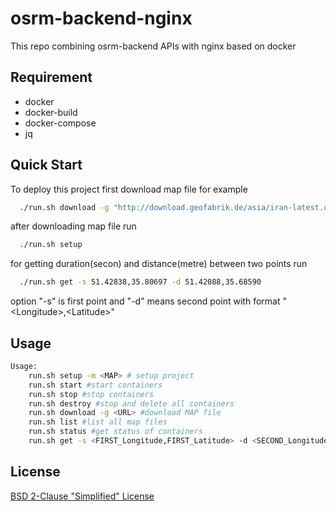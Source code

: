 # osrm-backend-nginx

This repo combining osrm-backend APIs with nginx based on docker
## Requirement

- docker
- docker-build
- docker-compose
- jq


## Quick Start

To deploy this project first download map file for example

```bash
  ./run.sh download -g "http://download.geofabrik.de/asia/iran-latest.osm.pbf"
```

after downloading map file run

```bash
  ./run.sh setup
```

for getting duration(secon) and distance(metre) between two points run

```bash
  ./run.sh get -s 51.42838,35.80697 -d 51.42088,35.68590
```
option "-s" is first point and "-d" means second point with format "\<Longitude\>,\<Latitude\>"


## Usage

```bash
Usage:
    run.sh setup -m <MAP> # setup project 
    run.sh start #start containers
    run.sh stop #stop containers
    run.sh destroy #stop and delete all containers
    run.sh download -g <URL> #download MAP file
    run.sh list #list all map files
    run.sh status #get status of containers
    run.sh get -s <FIRST_Longitude,FIRST_Latitude> -d <SECOND_Longitude,SECOND_Latitude> #get distance and duration between two point based on mode

```
## License

[BSD 2-Clause "Simplified" License](https://github.com/MJAsadi72/osrm-backend-nginx/blob/main/LICENSE)
